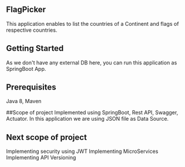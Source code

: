 ## FlagPicker 
This application enables to list the countries of a Continent and flags of respective countries.
 

## Getting Started
As we don't have any external DB here, you can run this application as SpringBoot App.

## Prerequisites
Java 8, 
Maven

##Scope of project
Implemented using SpringBoot, Rest API, Swagger, Actuator. 
In this application we are using JSON file as Data Source.

## Next scope of project
Implementing security using JWT
Implementing MicroServices
Implementing API Versioning